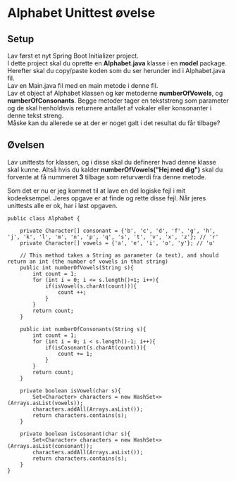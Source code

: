 <!-- JS use if these pages are used as githubpages. can be deleted if used elsewhere -->
<script src="https://code.jquery.com/jquery-3.2.1.min.js"></script>
<script src="script.js"></script>

# Alphabet Unittest øvelse

## Setup
Lav først et nyt Spring Boot Initializer project.   
I dette project skal du oprette en **Alphabet.java** klasse i en **model** package.   
Herefter skal du copy/paste koden som du ser herunder ind i Alphabet.java fil.  
Lav en Main.java fil med en main metode i denne fil.  
Lav et object af Alphabet klassen og kør metoderne **numberOfVowels**, og **numberOfConsonants**. Begge metoder tager en tekststreng som parameter og de skal henholdsvis returnere antallet af vokaler eller konsonanter i denne tekst streng.      
Måske kan du allerede se at der er noget galt i det resultat du får tilbage?    

## Øvelsen
Lav unittests for klassen, og i disse skal du definerer hvad denne klasse skal kunne. Altså hvis du kalder **numberOfVowels("Hej med dig")** skal du forvente at få nummeret **3** tilbage som returværdi fra denne metode. 

Som det er nu er jeg kommet til at lave en del logiske fejl i mit kodeeksempel. Jeres opgave er at finde og rette disse fejl. Når jeres unittests alle er ok, har i løst opgaven.


````
public class Alphabet {

    private Character[] consonant = {'b', 'c', 'd', 'f', 'g', 'h', 'j', 'k', 'l', 'm', 'n', 'p', 'q', 's', 't', 'v', 'x', 'z'}; // 'r'
    private Character[] vowels = {'a', 'e', 'i', 'o', 'y'}; // 'u'

    // This method takes a String as parameter (a text), and should return an int (the number of vowels in that string)
    public int numberOfVowels(String s){
        int count = 1;
        for (int i = 0; i <= s.length()+1; i++){
            if(isVowel(s.charAt(count))){
                count ++;
            }
        }
        return count;
    }

    public int numberOfConsonants(String s){
        int count = 1;
        for (int i = 0; i < s.length()-1; i++){
            if(isCosonant(s.charAt(count))){
                count += 1;
            }
        }
        return count;
    }

    private boolean isVowel(char s){
        Set<Character> characters = new HashSet<>(Arrays.asList(vowels));
        characters.addAll(Arrays.asList());
        return characters.contains(s);
    }

    private boolean isCosonant(char s){
        Set<Character> characters = new HashSet<>(Arrays.asList(consonant));
        characters.addAll(Arrays.asList());
        return characters.contains(s);
    }
}

````

